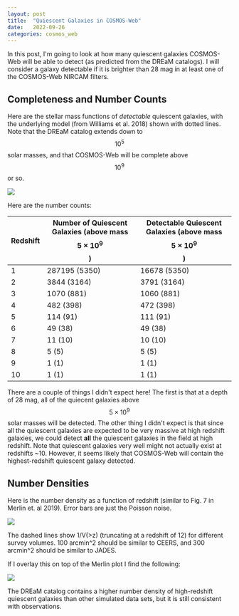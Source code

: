 ```yaml
---
layout: post
title:  "Quiescent Galaxies in COSMOS-Web"
date:   2022-09-26
categories: cosmos_web
---
```



In this post, I'm going to look at how many quiescent galaxies COSMOS-Web will be able to detect (as predicted from the DREaM catalogs). I will consider a galaxy detectable if it is brighter than 28 mag in at least one of the COSMOS-Web NIRCAM filters.


## Completeness and Number Counts

Here are the stellar mass functions of *detectable* quiescent galaxies, with the underlying model (from Williams et al. 2018) shown with dotted lines. Note that the DREaM catalog extends down to $$10^5$$ solar masses, and that COSMOS-Web will be complete above $$10^9$$ or so.

<img src="{{ site.baseurl }}/assets/plots/20220926_QG_LF.png">

Here are the number counts:

| Redshift    | Number of Quiescent Galaxies (above mass $$5\times 10^9$$) | Detectable Quiescent Galaxies  (above mass $$5\times 10^9$$)|
| ----------- | ----------- |----------- |
| 1  | 287195 (5350)|   16678 (5350)|
| 2  | 3844   (3164)|   3791  (3164)|
| 3  | 1070    (881)|   1060   (881)|
| 4  | 482     (398)|   472    (398)|
| 5  | 114      (91)|   111     (91)|
| 6  | 49       (38)|   49      (38)|
| 7  | 11       (10)|   10      (10)|
| 8  | 5         (5)|   5        (5)|
| 9  | 1         (1)|   1        (1)|
| 10 | 1         (1)|   1        (1)|

There are a couple of things I didn't expect here! The first is that at a depth of 28 mag, all of the quiecent galaxies above $$5\times 10^9$$ solar masses will be detected. The other thing I didn't expect is that since all the quiescent galaxies are expected to be very massive at high redshift galaxies, we could detect **all** the quiescent galaxies in the field at high redshift. Note that quiescent galaxies very well might not actually exist at redshifts ~10. However, it seems likely that COSMOS-Web will contain the highest-redshift quiescent galaxy detected.



## Number Densities

Here is the number density as a function of redshift (similar to Fig. 7 in Merlin et. al 2019). Error bars are just the Poisson noise.

<img src="{{ site.baseurl }}/assets/plots/20220926_QGs.png">

The dashed lines show 1/V(>z) (truncating at a redshift of 12) for different survey volumes. 100 arcmin^2  should be similar to CEERS, and 300 arcmin^2 should be similar to JADES.


If I overlay this on top of the Merlin plot I find the following:

<img src="{{ site.baseurl }}/assets/plots/20220926_QGscompare.png">


The DREaM catalog contains a higher number density of high-redshift quiescent galaxies than other simulated data sets, but it is still consistent with observations.
